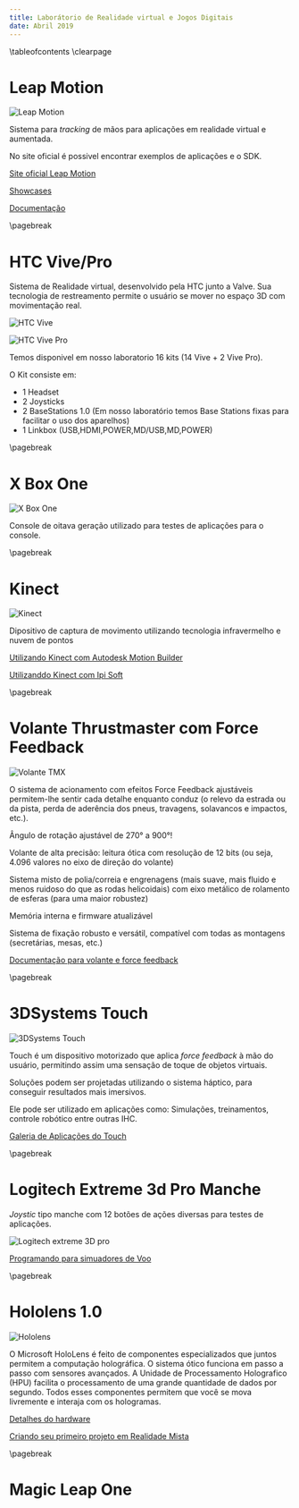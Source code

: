 ```yaml
---
title: Laborátorio de Realidade virtual e Jogos Digitais
date: Abril 2019
---
```


\tableofcontents
\clearpage

# Leap Motion

![Leap Motion](img/leapMotion.png)

Sistema para _tracking_ de mãos para aplicações em realidade virtual e aumentada.

No site oficial é possivel encontrar exemplos de aplicações e o SDK.

[Site oficial Leap Motion](https://www.leapmotion.com/)

[Showcases](https://community.leapmotion.com/showcase/)

[Documentação](https://developer.leapmotion.com/documentation/)

\pagebreak

# HTC Vive/Pro

Sistema de Realidade virtual, desenvolvido pela HTC junto a Valve. Sua tecnologia de restreamento permite o usuário se mover no espaço 3D com movimentação real.

![HTC Vive](img/vive.jpg)

![HTC Vive Pro](img/vivePro.png)

Temos disponivel em nosso laboratorio 16 kits (14 Vive + 2 Vive Pro).

O Kit consiste em:

- 1 Headset
- 2 Joysticks
- 2 BaseStations 1.0 (Em nosso laboratório temos Base Stations fixas para facilitar o uso dos aparelhos)
- 1 Linkbox (USB,HDMI,POWER,MD/USB,MD,POWER)


\pagebreak

# X Box One

![X Box One](img/xbox.png)

Console de oitava geração utilizado para testes de aplicações para o console.

\pagebreak

# Kinect

![Kinect](img/kinect.png)

Dipositivo de captura de movimento utilizando tecnologia infravermelho e nuvem de pontos

[Utilizando Kinect com Autodesk Motion Builder](https://knowledge.autodesk.com/support/motionbuilder/learn-explore/caas/CloudHelp/cloudhelp/2017/ENU/MotionBuilder/files/GUID-60A372EC-154D-402A-B56F-DC41FE3FF41F-htm.html)

[Utilizanddo Kinect com Ipi Soft](http://docs.ipisoft.com/Quick_Start_Guide_for_Single_Depth_Sensor_Configuration)

\pagebreak


# Volante Thrustmaster com Force Feedback

![Volante TMX](img/volante.png)

O sistema de acionamento com efeitos Force Feedback ajustáveis permitem-lhe sentir cada detalhe enquanto conduz  (o relevo da estrada ou da pista, perda de aderência dos pneus, travagens, solavancos e impactos, etc.).

Ângulo de rotação ajustável de 270° a 900°!

Volante de alta precisão: leitura ótica com resolução de 12 bits (ou seja, 4.096 valores no eixo de direção do volante)

Sistema misto de polia/correia e engrenagens (mais suave, mais fluido e menos ruidoso do que as rodas helicoidais) com eixo metálico de rolamento de esferas (para uma maior robustez)

Memória interna e firmware atualizável

Sistema de fixação robusto e versátil, compatível com todas as montagens (secretárias, mesas, etc.)

[Documentação para volante e force feedback](https://docs.microsoft.com/pt-br/windows/uwp/gaming/racing-wheel-and-force-feedback)

\pagebreak

# 3DSystems Touch

![3DSystems Touch](img/touch.png)

Touch é um dispositivo motorizado que aplica _force feedback_ à mão do usuário, permitindo assim uma sensação de toque de objetos virtuais.

Soluções podem ser projetadas utilizando o sistema háptico, para conseguir resultados mais imersivos.

Ele pode ser utilizado em aplicações como: Simulações, treinamentos, controle robótico entre outras IHC.

[Galeria de Aplicações do Touch](https://www.3dsystems.com/haptics-devices/touch/customer-stories)

\pagebreak

# Logitech Extreme 3d Pro Manche

_Joystic_ tipo manche com 12 botões de ações diversas para testes de aplicações.

![Logitech extreme 3D pro](img/manche.png)

[Programando para simuadores de Voo](https://docs.microsoft.com/pt-br/windows/uwp/gaming/flight-stick)

\pagebreak

# Hololens 1.0

![Hololens](img/hololens.png)

O Microsoft HoloLens é feito de componentes especializados que juntos permitem a computação holográfica. O sistema ótico funciona em passo a passo com sensores avançados. A Unidade de Processamento Holografico (HPU) facilita o processamento de uma grande quantidade de dados por segundo. Todos esses componentes permitem que você se mova livremente e interaja com os hologramas.

[Detalhes do hardware](https://docs.microsoft.com/en-us/windows/mixed-reality/hololens-hardware-details)

[Criando seu primeiro projeto em Realidade Mista](https://docs.microsoft.com/en-us/windows/mixed-reality/holograms-100)

\pagebreak

# Magic Leap One


